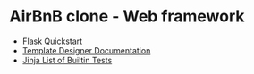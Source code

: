 # AirBnB clone - Web framework

- [Flask Quickstart](https://flask.palletsprojects.com/en/1.0.x/quickstart/#a-minimal-application)
- [Template Designer Documentation](https://jinja.palletsprojects.com/en/2.9.x/templates/)
- [Jinja List of Builtin Tests](https://jinja.palletsprojects.com/en/3.0.x/templates/#builtin-tests)
